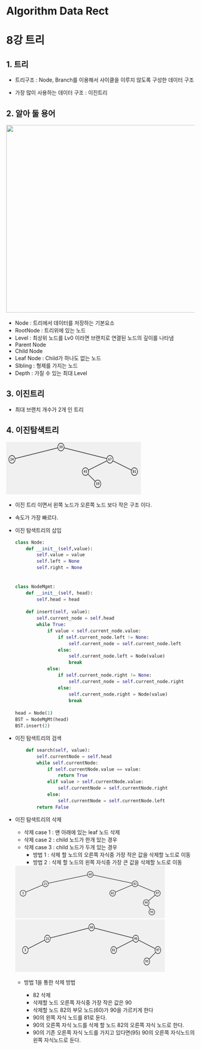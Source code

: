 # Algorithm Data Rect
# 

8강 트리
===========

## 1. 트리

* 트리구조 : Node, Branch를 이용해서 사이클을 이루지 않도록 구성한 데이터 구조

* 가장 많이 사용하는 데이터 구조 : 이진트리

## 2. 알아 둘 용어

<img src = "https://gmlwjd9405.github.io/images/data-structure-tree/tree-terms.png" width = 860 height = 500>

* Node : 트리에서 데이터를 저장하는 기본요소
* RootNode : 트리위에 있는 노드
* Level : 최상위 노드를 Lv0 이라면 브랜치로 연결된 노드의 깊이를 나타냄
* Parent Node
* Child Node
* Leaf Node : Child가 하나도 없는 노드
* Slbling : 형제를 가지는 노드
* Depth : 가질 수 있는 최대 Level

## 3. 이진트리

* 최대 브랜치 개수가 2개 인 트리

## 4. 이진탐색트리

<img src = "https://github.com/HwangWoonChun/Algorithm_DataStruct/blob/master/image/tree2.png" width = 360 height = 140>

* 이진 트리 이면서 왼쪽 노드가 오른쪽 노드 보다 작은 구조 이다.

* 속도가 가장 빠르다.

* 이진 탐색트리의 삽입

    ```python
    class Node: 
        def __init__(self,value):
            self.value = value
            self.left = None
            self.right = None


    class NodeMgmt:
        def __init__(self, head):
            self.head = head

        def insert(self, value):
            self.current_node = self.head
            while True:
                if value < self.current_node.value:
                    if self.current_node.left != None:
                        self.current_node = self.current_node.left
                    else:
                        self.current_node.left = Node(value)
                        break
                else:
                    if self.current_node.right != None:
                        self.current_node = self.current_node.right
                    else:
                        self.current_node.right = Node(value)
                        break

    head = Node(1)
    BST = NodeMgMt(head)
    BST.insert(2)

    ```
* 이진 탐색트리의 검색

    ```python
        def search(self, value):
            self.currentNode = self.head
            while self.currentNode:
                if self.currentNode.value == value:
                    return True
                elif value > self.currentNode.value:
                    self.currentNode = self.currentNode.right
                else:
                    self.currentNode = self.currentNode.left
            return False
    ```
    
* 이진 탐색트리의 삭제
    * 삭제 case 1 : 맨 아래에 있는 leaf 노드 삭제
    * 삭제 case 2 : child 노드가 한개 있는 경우
    * 삭제 case 3 : child 노드가 두개 있는 경우
        * 방법 1 : 삭제 할 노드의 오른쪽 자식중 가장 작은 값을 삭제할 노드로 이동
        * 방법 2 : 삭제 할 노드의 왼쪽 자식중 가장 큰 값을 삭제할 노드로 이동
        
    <img src = "https://github.com/HwangWoonChun/Algorithm_DataStruct/blob/master/image/rect_08_03.png" width = 400 height = 140>
    <img src = "https://github.com/HwangWoonChun/Algorithm_DataStruct/blob/master/image/rect_08_04.png" width = 400 height = 140>
        
    * 방법 1을 통한 삭제 방법
    
        * 82 삭제
        * 삭제할 노드 오른쪽 자식중 가장 작은 값은 90
        * 삭제할 노드 82의 부모 노드(60)가 90을 가르키게 한다
        * 90의 왼쪽 자식 노드를 81로 둔다.
        * 90의 오른쪽 자식 노드를 삭제 할 노드 82의 오른쪽 자식 노드로 한다.
        * 90의 기존 오른쪽 자식 노드를 가지고 있다면(95) 90의 오른쪽 자식노드의 왼쪽 자식노드로 둔다.
